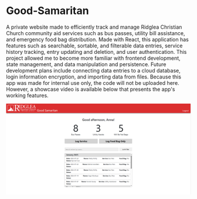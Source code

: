 # Good-Samaritan
A private website made to efficiently track and manage Ridglea Christian Church community aid services such as bus passes, utility bill assistance, and emergency food bag distribution. Made with React, this application has features such as searchable, sortable, and filterable data entries, service history tracking, entry updating and deletion, and user authentication. This project allowed me to become more familiar with frontend development, state management, and data manipulation and persistence. Future development plans include connecting data entries to a cloud database, login information encryption, and importing data from files. Because this app was made for internal use only, the code will not be uploaded here. However, a showcase video is available below that presents the app's working features.

[![Good Samaritan Website Showcase](https://raw.githubusercontent.com/Annacjac/Good-Samaritan/main/thumbnail.png)](https://drive.google.com/file/d/1GiRiyxs2ue0XkIpyG6SS0LebZ-7zrBQz/view?usp=drive_link)
